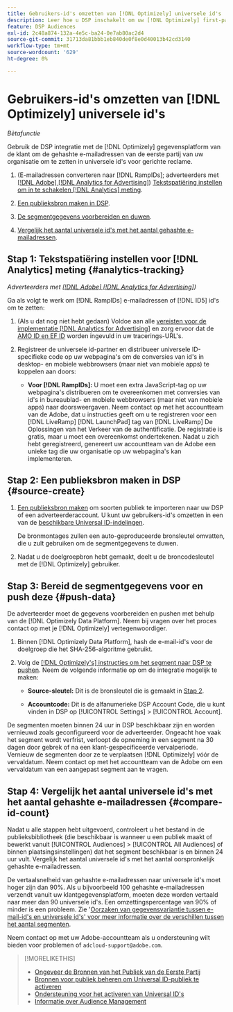 ```yaml
---
title: Gebruikers-id's omzetten van [!DNL Optimizely] universele id's
description: Leer hoe u DSP inschakelt om uw [!DNL Optimizely] first-party segmenten op te nemen.
feature: DSP Audiences
exl-id: 2c48a874-132a-4e5c-ba24-0e7ab80ac2d4
source-git-commit: 31713da81bbb1eb840de0f8e0d40013b42cd3140
workflow-type: tm+mt
source-wordcount: '629'
ht-degree: 0%

---
```


# Gebruikers-id&#39;s omzetten van [!DNL Optimizely] universele id&#39;s

*Bètafunctie*

Gebruik de DSP integratie met de [!DNL Optimizely] gegevensplatform van de klant om de gehashte e-mailadressen van de eerste partij van uw organisatie om te zetten in universele id&#39;s voor gerichte reclame.

1. (E-mailadressen converteren naar [!DNL RampIDs]<!-- or [!DNL ID5] IDs -->; adverteerders met [[!DNL Adobe] [!DNL Analytics for Advertising]](/help/integrations/analytics/overview.md)) [Tekstspatiëring instellen om in te schakelen [!DNL Analytics] meting](#analytics-tracking).

1. [Een publieksbron maken in DSP](#source-create).

1. [De segmentgegevens voorbereiden en duwen](#push-data).

1. [Vergelijk het aantal universele id&#39;s met het aantal gehashte e-mailadressen](#compare-id-count).

## Stap 1: Tekstspatiëring instellen voor [!DNL Analytics] meting {#analytics-tracking}

*Adverteerders met [[!DNL Adobe] [!DNL Analytics for Advertising]](/help/integrations/analytics/overview.md))*

Ga als volgt te werk om [!DNL RampIDs] e-mailadressen of [!DNL ID5] id&#39;s om te zetten:

1. (Als u dat nog niet hebt gedaan) Voldoe aan alle [vereisten voor de implementatie [!DNL Analytics for Advertising]](/help/integrations/analytics/prerequisites.md) en zorg ervoor dat de [AMO ID en EF ID](/help/integrations/analytics/ids.md) worden ingevuld in uw tracerings-URL&#39;s.

1. Registreer de universele id-partner en distribueer universele ID-specifieke code op uw webpagina&#39;s om de conversies van id&#39;s in desktop- en mobiele webbrowsers (maar niet van mobiele apps) te koppelen aan doors:

   * **Voor [!DNL RampIDs]:** U moet een extra JavaScript-tag op uw webpagina&#39;s distribueren om te overeenkomen met conversies van id&#39;s in bureaublad- en mobiele webbrowsers (maar niet van mobiele apps) naar doorsweergaven. Neem contact op met het accountteam van de Adobe, dat u instructies geeft om u te registreren voor een [!DNL LiveRamp] [!DNL LaunchPad] tag van [!DNL LiveRamp] De Oplossingen van het Verkeer van de authentificatie. De registratie is gratis, maar u moet een overeenkomst ondertekenen. Nadat u zich hebt geregistreerd, genereert uw accountteam van de Adobe een unieke tag die uw organisatie op uw webpagina&#39;s kan implementeren.

## Stap 2: Een publieksbron maken in DSP {#source-create}

1. [Een publieksbron maken](source-manage.md) om soorten publiek te importeren naar uw DSP of een adverteerderaccount. U kunt uw gebruikers-id&#39;s omzetten in een van de [beschikbare Universal ID-indelingen](source-about.md).

   De bronmontages zullen een auto-geproduceerde bronsleutel omvatten, die u zult gebruiken om de segmentgegevens te duwen.

1. Nadat u de doelgroepbron hebt gemaakt, deelt u de broncodesleutel met de [!DNL Optimizely] gebruiker.

## Stap 3: Bereid de segmentgegevens voor en push deze {#push-data}

De adverteerder moet de gegevens voorbereiden en pushen met behulp van de [!DNL Optimizely Data Platform]. Neem bij vragen over het proces contact op met je [!DNL Optimizely] vertegenwoordiger.

1. Binnen [!DNL Optimizely Data Platform], hash de e-mail-id&#39;s voor de doelgroep die het SHA-256-algoritme gebruikt.

1. Volg de [[!DNL Optimizely's] instructies om het segment naar DSP te pushen](https://support.optimizely.com/hc/en-us/articles/27974930963981-Integrate-Adobe-Ads). Neem de volgende informatie op om de integratie mogelijk te maken:

   * **Source-sleutel:** Dit is de bronsleutel die is gemaakt in [Stap 2](#source-create).

   * **Accountcode:** Dit is de alfanumerieke DSP Account Code, die u kunt vinden in DSP op [!UICONTROL Settings] > [!UICONTROL Account].

De segmenten moeten binnen 24 uur in DSP beschikbaar zijn en worden vernieuwd zoals geconfigureerd voor de adverteerder. Ongeacht hoe vaak het segment wordt verfrist, verloopt de opneming in een segment na 30 dagen door gebrek of na een klant-gespecificeerde vervalperiode. Vernieuw de segmenten door ze te verplaatsen [!DNL Optimizely] vóór de vervaldatum. Neem contact op met het accountteam van de Adobe om een vervaldatum van een aangepast segment aan te vragen.

## Stap 4: Vergelijk het aantal universele id&#39;s met het aantal gehashte e-mailadressen {#compare-id-count}

Nadat u alle stappen hebt uitgevoerd, controleert u het bestand in de publieksbibliotheek (die beschikbaar is wanneer u een publiek maakt of bewerkt vanuit [!UICONTROL Audiences] > [!UICONTROL All Audiences] of binnen plaatsingsinstellingen) dat het segment beschikbaar is en binnen 24 uur vult. Vergelijk het aantal universele id&#39;s met het aantal oorspronkelijk gehashte e-mailadressen.

De vertaalsnelheid van gehashte e-mailadressen naar universele id&#39;s moet hoger zijn dan 90%. Als u bijvoorbeeld 100 gehashte e-mailadressen verzendt vanuit uw klantgegevensplatform, moeten deze worden vertaald naar meer dan 90 universele id&#39;s. Een omzettingspercentage van 90% of minder is een probleem. Zie &#39;[Oorzaken van gegevensvariantie tussen e-mail-id&#39;s en universele id&#39;s&#39; voor meer informatie over de verschillen tussen het aantal segmenten](#universal-ids-data-variances).

Neem contact op met uw Adobe-accountteam als u ondersteuning wilt bieden voor problemen of `adcloud-support@adobe.com`.

>[!MORELIKETHIS]
>
>* [Ongeveer de Bronnen van het Publiek van de Eerste Partij](/help/dsp/audiences/sources/source-about.md)
>* [Bronnen voor publiek beheren om Universal ID-publiek te activeren](source-manage.md)
>* [Ondersteuning voor het activeren van Universal ID&#39;s](/help/dsp/audiences/universal-ids.md)
>* [Informatie over Audience Management](/help/dsp/audiences/audience-about.md)
